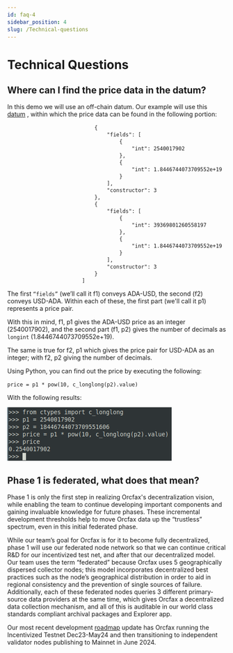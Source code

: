 ```yaml
---
id: faq-4
sidebar_position: 4
slug: /Technical-questions
---
```


# Technical Questions
## Where can I find the price data in the datum?
In this demo we will use an off-chain datum. Our example will use this
[datum](https://preprod.cexplorer.io/datum/9ced750ebbb2c9a9eac2e07a91525cadd3bfab23950089faa3e3a55517d1033f)
, within which the price data can be found in the following portion:

```"list": [
                            {
                                "fields": [
                                    {
                                        "int": 2540017902
                                    },
                                    {
                                        "int": 1.8446744073709552e+19
                                    }
                                ],
                                "constructor": 3
                            },
                            {
                                "fields": [
                                    {
                                        "int": 39369801260558197
                                    },
                                    {
                                        "int": 1.8446744073709552e+19
                                    }
                                ],
                                "constructor": 3
                            }
                        ]
```

The first ```“fields”``` (we’ll call it f1) conveys ADA-USD, the second (f2)
conveys USD-ADA. Within each of these, the first part (we'll call it p1)
represents a price pair.

With this in mind, f1, p1 gives the ADA-USD price as an integer (2540017902),
and the second part (f1, p2) gives the number of decimals as ```longint```
(1.8446744073709552e+19).

The same is true for f2, p1 which gives the price pair for USD-ADA as an
integer; with f2, p2 giving the number of decimals.

Using Python, you can find out the price by executing the following:

```from ctypes import c_longlong
price = p1 * pow(10, c_longlong(p2).value)
```

With the following results:

![Off-chain Datum](/img/2023-10-03--off-chain-datum-walkthrough.png)

## Phase 1 is federated, what does that mean?
Phase 1 is only the first step in realizing Orcfax's decentralization vision,
while enabling the team to continue developing important components and gaining
invaluable knowledge for future phases. These incremental development thresholds
help to move Orcfax data up the “trustless” spectrum, even in this initial
federated phase.

While our team’s goal for Orcfax is for it to become fully decentralized, phase
1 will use our federated node network so that we can continue critical R&D for
our incentivized test net, and after that our decentralized model. Our team uses
the term “federated” because Orcfax uses 5 geographically dispersed collector
nodes; this model incorporates decentralized best practices such as the node’s
geographical distribution in order to aid in regional consistency and the
prevention of single sources of failure. Additionally, each of these federated
nodes queries 3 different primary-source data providers at the same time, which
gives Orcfax a decentralized data collection mechanism, and all of this is
auditable in our world class standards compliant archival packages and Explorer
app.

Our most recent development [roadmap](http://docs.orcfax.io/roadmap) update has
Orcfax running the Incentivized Testnet Dec23-May24 and then transitioning to
independent validator nodes publishing to Mainnet in June 2024.

